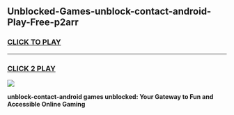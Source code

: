
## Unblocked-Games-unblock-contact-android-Play-Free-p2arr
<h3>
<a href="https://premium76.site?title=unblock-contact-android&ref=10A">CLICK TO PLAY</a></h3>
<hr>

<h3>
<a href="https://premium76.site?title=unblock-contact-android&ref=10A">CLICK 2 PLAY</a>
  
</h3>

<a href="https://premium76.site?title=unblock-contact-android&ref=10A"><img src="https://clearcache.store/games.png"></a>


**unblock-contact-android games unblocked: Your Gateway to Fun and Accessible Online Gaming**
